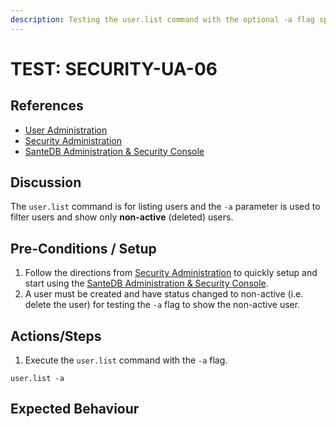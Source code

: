 ```yaml
---
description: Testing the user.list command with the optional -a flag specified.
---
```


# TEST: SECURITY-UA-06

## References

* [User Administration](../../../../../operations/host-administration/santedb-icdr-admin-console/user-administration.md)
* [Security Administration](../../../../../operations/security-administration/#demo-environment) 
* [SanteDB Administration & Security Console](../../../../../operations/host-administration/santedb-icdr-admin-console/)

## Discussion

The `user.list` command is for listing users and the `-a` parameter is used to filter users and show only **non-active** \(deleted\) users.

## Pre-Conditions / Setup

1. Follow the directions from [Security Administration](../../../../../operations/security-administration/#demo-environment) to quickly setup and start using the [SanteDB Administration & Security Console](../../../../../operations/host-administration/santedb-icdr-admin-console/).
2. A user must be created and have status changed to non-active \(i.e. delete the user\) for testing the `-a` flag to show the non-active user.

## Actions/Steps

1. Execute the `user.list` command with the `-a` flag.

```text
user.list -a
```

## Expected Behaviour

